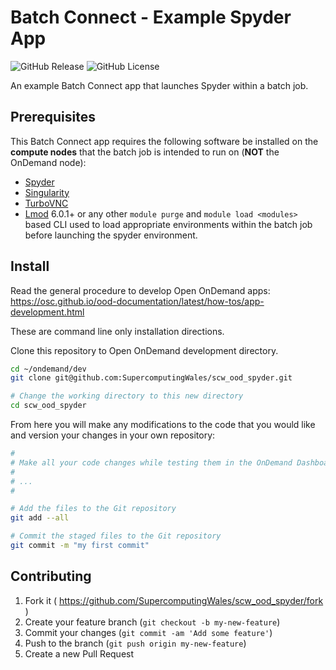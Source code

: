 # Batch Connect - Example Spyder App

![GitHub Release](https://img.shields.io/github/release/osc/bc_example_jupyter.svg)
![GitHub License](https://img.shields.io/github/license/osc/bc_example_jupyter.svg)

An example Batch Connect app that launches Spyder within a batch job.

## Prerequisites

This Batch Connect app requires the following software be installed on the
**compute nodes** that the batch job is intended to run on (**NOT** the
OnDemand node):

- [Spyder](https://docs.spyder-ide.org/current/installation.html#conda-based-distributions)
- [Singularity](https://apptainer.org/)
- [TurboVNC](https://www.turbovnc.org/)
- [Lmod](https://www.tacc.utexas.edu/research-development/tacc-projects/lmod)
  6.0.1+ or any other `module purge` and `module load <modules>` based CLI
  used to load appropriate environments within the batch job before launching
  the spyder environment.

## Install

Read the general procedure to develop Open OnDemand apps:
https://osc.github.io/ood-documentation/latest/how-tos/app-development.html

These are command line only installation directions.

Clone this repository to Open OnDemand development directory.

```sh
cd ~/ondemand/dev
git clone git@github.com:SupercomputingWales/scw_ood_spyder.git

# Change the working directory to this new directory
cd scw_ood_spyder
```

From here you will make any modifications to the code that you would like and
version your changes in your own repository:

```sh
#
# Make all your code changes while testing them in the OnDemand Dashboard
#
# ...
#

# Add the files to the Git repository
git add --all

# Commit the staged files to the Git repository
git commit -m "my first commit"
```

## Contributing

1. Fork it ( https://github.com/SupercomputingWales/scw_ood_spyder/fork )
2. Create your feature branch (`git checkout -b my-new-feature`)
3. Commit your changes (`git commit -am 'Add some feature'`)
4. Push to the branch (`git push origin my-new-feature`)
5. Create a new Pull Request

